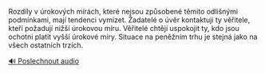 
Rozdíly v úrokových mírách, které nejsou způsobené těmito odlišnými podmínkami, mají tendenci vymizet. Žadatelé o úvěr kontaktují ty věřitele, kteří požadují nižší úrokovou míru. Věřitelé chtějí uspokojit ty, kdo jsou ochotni platit vyšší úrokové míry. Situace na peněžním trhu je stejná jako na všech ostatních trzích.

[🔊 Poslechnout audio](/data/7-paragraphs/audio/chapter_84/para_001-Rozdly-v-rokovch-mrch-kter-nejsou-zpsoben.mp3)
